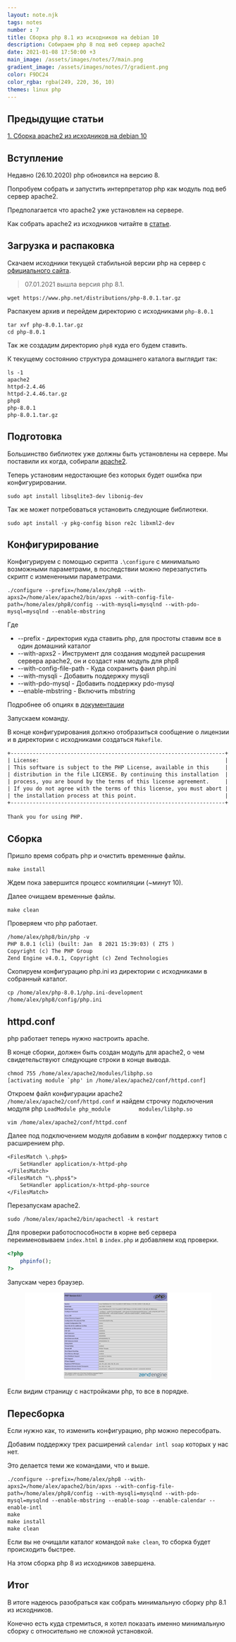 ```yaml
---
layout: note.njk
tags: notes
number : 7
title: Сборка php 8.1 из исходников на debian 10
description: Собираем php 8 под веб сервер apache2
date: 2021-01-08 17:50:00 +3
main_image: /assets/images/notes/7/main.png
gradient_image: /assets/images/notes/7/gradient.png
color: F9DC24
color_rgba: rgba(249, 220, 36, 10)
themes: linux php
---
```


## Предыдущие статьи

[1. Сборка apache2 из исходников на debian 10](https://lexusalex.ru/notes/2021-01-04-linux-debian-installing-apache2-from-source/)

## Вступление

Недавно (26.10.2020) php обновился на версию 8.

Попробуем собрать и запустить интерпретатор php как модуль под веб сервер apache2.

Предполагается что apache2 уже установлен на сервере.

Как собрать apache2 из исходников читайте в [статье](https://lexusalex.ru/notes/2021-01-04-linux-debian-installing-apache2-from-source/).

## Загрузка и распаковка

Скачаем исходники текущей стабильной версии php на сервер c [официального сайта](https://www.php.net/downloads).

> 07.01.2021 вышла версия php 8.1.

```shell
wget https://www.php.net/distributions/php-8.0.1.tar.gz
```

Распакуем архив и перейдем директорию с исходниками `php-8.0.1`

```shell
tar xvf php-8.0.1.tar.gz
cd php-8.0.1
```

Так же создадим директорию `php8` куда его будем ставить.

К текущему состоянию структура домашнего каталога выглядит так:

```shell
ls -1
apache2
httpd-2.4.46
httpd-2.4.46.tar.gz
php8
php-8.0.1
php-8.0.1.tar.gz
```

## Подготовка

Большинство библиотек уже должны быть установлены на сервере.
Мы поставили их когда, собирали [apache2](https://lexusalex.ru/notes/2021-01-04-linux-debian-installing-apache2-from-source/).

Теперь установим недостающие без которых будет ошибка при конфигурировании.

```shell
sudo apt install libsqlite3-dev libonig-dev
```

Так же может потребоваться установить следующие библиотеки.

```shell
sudo apt install -y pkg-config bison re2c libxml2-dev
```

## Конфигурирование

Конфигурируем с помощью скрипта `.\configure` с минимально возможными параметрами, в последствии можно перезапустить скрипт
с измененными параметрами.

```shell
./configure --prefix=/home/alex/php8 --with-apxs2=/home/alex/apache2/bin/apxs --with-config-file-path=/home/alex/php8/config --with-mysqli=mysqlnd --with-pdo-mysql=mysqlnd --enable-mbstring
```
Где 

- --prefix - директория куда ставить php, для простоты ставим все в один домашний каталог
- --with-apxs2 - Инструмент для создания модулей расшрения сервера apache2, он и создаст нам модуль для php8
- --with-config-file-path - Куда сохранить фаил php.ini
- --with-mysqli - Добавить поддержку mysqli
- --with-pdo-mysql - Добавить поддержку pdo-mysql
- --enable-mbstring - Включить mbstring

Подробнее об опциях в [документации](https://www.php.net/manual/ru/configure.about.php)

Запускаем команду.

В конце конфигурирования должно отобразиться сообщение о лицензии и в директории с исходниками создаться `Makefile`.

```shell
+--------------------------------------------------------------------+
| License:                                                           |
| This software is subject to the PHP License, available in this     |
| distribution in the file LICENSE. By continuing this installation  |
| process, you are bound by the terms of this license agreement.     |
| If you do not agree with the terms of this license, you must abort |
| the installation process at this point.                            |
+--------------------------------------------------------------------+

Thank you for using PHP.
```

## Сборка 

Пришло время собрать php и очистить временные файлы.

```shell
make install
```

Ждем пока завершится процесс компиляции (~минут 10). 

Далее очищаем временные файлы. 

```shell
make clean
```

Проверяем что php работает.

```shell
/home/alex/php8/bin/php -v
PHP 8.0.1 (cli) (built: Jan  8 2021 15:39:03) ( ZTS )
Copyright (c) The PHP Group
Zend Engine v4.0.1, Copyright (c) Zend Technologies
```

Скопируем конфигурацию php.ini из директории с исходниками в собранный каталог.

```shell
cp /home/alex/php-8.0.1/php.ini-development /home/alex/php8/config/php.ini
```

## httpd.conf

php работает теперь нужно настроить apache.

В конце сборки, должен быть создан модуль для apache2, о чем свидетельствуют следующие строки в конце вывода.

```text
chmod 755 /home/alex/apache2/modules/libphp.so
[activating module `php' in /home/alex/apache2/conf/httpd.conf]
```

Откроем файл конфигурации apache2 `/home/alex/apache2/conf/httpd.conf` и найдем строчку подключения модуля php `LoadModule php_module         modules/libphp.so`

```shell
vim /home/alex/apache2/conf/httpd.conf
```

Далее под подключением модуля добавим в конфиг поддержку типов с расширением php.

```apacheconf
<FilesMatch \.php$> 
    SetHandler application/x-httpd-php 
</FilesMatch>
<FilesMatch "\.phps$">
    SetHandler application/x-httpd-php-source
</FilesMatch>
```

Перезапускам apache2.

```shell
sudo /home/alex/apache2/bin/apachectl -k restart
```

Для проверки работоспособности в корне веб сервера переименовываем `index.html` в `index.php` и добавляем код проверки.

```php
<?php 
    phpinfo(); 
?> 
```

Запускам через браузер.

<figure>
  <img src="/assets/images/notes/7/php8.1.png" alt="php 8.1"  data-action="zoom">
</figure>

Если видим страницу с настройками php, то все в порядке.

## Пересборка

Если нужно как, то изменить конфигурацию, php можно пересобрать.

Добавим поддержку трех расширений `calendar intl soap` которых у нас нет. 

Это делается теми же командами, что и выше.

```shell
./configure --prefix=/home/alex/php8 --with-apxs2=/home/alex/apache2/bin/apxs --with-config-file-path=/home/alex/php8/config --with-mysqli=mysqlnd --with-pdo-mysql=mysqlnd --enable-mbstring --enable-soap --enable-calendar --enable-intl
make
make install
make clean
```

Если вы не очищали каталог командой `make clean`, то сборка будет происходить быстрее.

На этом сборка php 8 из исходников завершена.

## Итог

В итоге надеюсь разобраться как собрать минимальную сборку php 8.1 из исходников.

Конечно есть куда стремиться, я хотел показать именно минимальную сборку с относительно не сложной установкой.